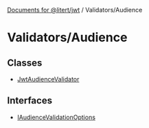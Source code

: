 [Documents for @litert/jwt](../../index.md) / Validators/Audience

# Validators/Audience

## Classes

- [JwtAudienceValidator](classes/JwtAudienceValidator.md)

## Interfaces

- [IAudienceValidationOptions](interfaces/IAudienceValidationOptions.md)
